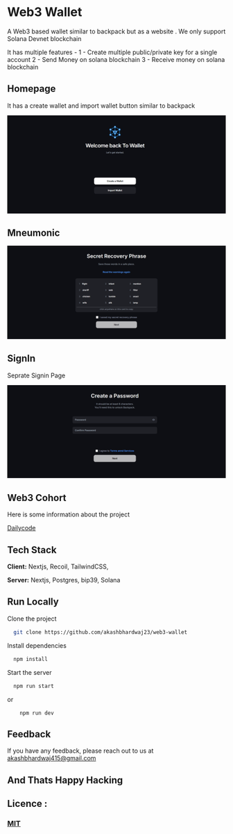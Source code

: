 # Web3 Wallet

A Web3 based wallet similar to backpack but as a website .
We only support Solana Devnet blockchain

It has multiple features -
  1 - Create multiple public/private key for a single account
  2 - Send Money on solana blockchain
  3 - Receive money on solana blockchain

## Homepage
  It has a create wallet and import wallet button similar to backpack 

![App Screenshot](/public/assets/home.png)


## Mneumonic
![Mneumonic](./public/assets/mneumonic.png)

## SignIn
Seprate Signin Page

![signin](/public/assets//signin.png)


## Web3 Cohort

Here is some information about the project

[Dailycode](https://projects.100xdevs.com/tracks/public-private-keys/Public-Key-Cryptography-1)


## Tech Stack

**Client:** Nextjs, Recoil, TailwindCSS,

**Server:** Nextjs, Postgres, bip39, Solana


## Run Locally

Clone the project

```bash
  git clone https://github.com/akashbhardwaj23/web3-wallet
```

Install dependencies

```bash
  npm install
```

Start the server

```bash
  npm run start
```
or

```
    npm run dev
```

## Feedback

If you have any feedback, please reach out to us at akashbhardwaj415@gmail.com

## And Thats Happy Hacking

## Licence :
### [MIT](https://github.com/expressjs/express/blob/master/LICENSE)